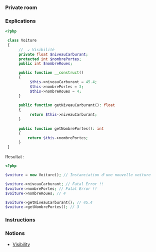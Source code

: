 ### Private room

### Explications


```php
<?php

 class Voiture 
 {
      //  ↙ Visibilité        
      private float $niveauCarburant;
      protected int $nombrePortes;
      public int $nombreRoues;

      public function __construct()
      {
           $this->niveauCarburant = 45.4;
           $this->nombrePortes = 3;
           $this->nombreRoues = 4;
      }
      
      public function getNiveauCarburant(): float
      {
           return $this->niveauCarburant;
      }
      
      public function getNombrePortes(): int
      {
          return $this->nombrePortes;
      }
 }
```

Resultat : 

```php
<?php

$voiture = new Voiture(); // Instanciation d'une nouvelle voiture

$voiture->niveauCarburant; // Fatal Error !!
$voiture->nombrePortes; // Fatal Error !!
$voiture->nombreRoues; // 4

$voiture->getNiveauCarburant(); // 45.4
$voiture->getNombrePortes(); // 3
```

### Instructions

### Notions

- [Visibility](https://www.php.net/manual/en/language.oop5.visibility.php)
